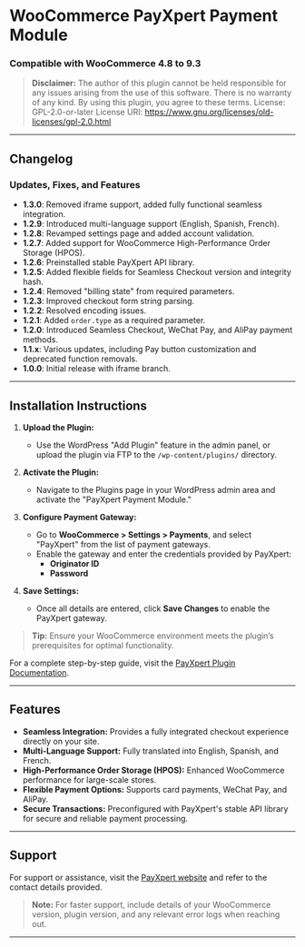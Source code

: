# WooCommerce PayXpert Payment Module

### Compatible with WooCommerce 4.8 to 9.3

> **Disclaimer:**
> The author of this plugin cannot be held responsible for any issues arising from the use of this software. There is no warranty of any kind. By using this plugin, you agree to these terms.
> License: GPL-2.0-or-later
> License URI: https://www.gnu.org/licenses/old-licenses/gpl-2.0.html


---

## **Changelog**

### Updates, Fixes, and Features
- **1.3.0**: Removed iframe support, added fully functional seamless integration.
- **1.2.9**: Introduced multi-language support (English, Spanish, French).
- **1.2.8**: Revamped settings page and added account validation.
- **1.2.7**: Added support for WooCommerce High-Performance Order Storage (HPOS).
- **1.2.6**: Preinstalled stable PayXpert API library.
- **1.2.5**: Added flexible fields for Seamless Checkout version and integrity hash.
- **1.2.4**: Removed "billing state" from required parameters.
- **1.2.3**: Improved checkout form string parsing.
- **1.2.2**: Resolved encoding issues.
- **1.2.1**: Added `order.type` as a required parameter.
- **1.2.0**: Introduced Seamless Checkout, WeChat Pay, and AliPay payment methods.
- **1.1.x**: Various updates, including Pay button customization and deprecated function removals.
- **1.0.0**: Initial release with iframe branch.

---

## **Installation Instructions**

1. **Upload the Plugin:**
   - Use the WordPress "Add Plugin" feature in the admin panel, or upload the plugin via FTP to the `/wp-content/plugins/` directory.

2. **Activate the Plugin:**
   - Navigate to the Plugins page in your WordPress admin area and activate the "PayXpert Payment Module."

3. **Configure Payment Gateway:**
   - Go to **WooCommerce > Settings > Payments**, and select "PayXpert" from the list of payment gateways.
   - Enable the gateway and enter the credentials provided by PayXpert:
     - **Originator ID**
     - **Password**

4. **Save Settings:**
   - Once all details are entered, click **Save Changes** to enable the PayXpert gateway.

> **Tip:** Ensure your WooCommerce environment meets the plugin’s prerequisites for optimal functionality.

For a complete step-by-step guide, visit the [PayXpert Plugin Documentation](https://payxpert-docs.atlassian.net/wiki/x/AQDxLQ).

---

## **Features**

- **Seamless Integration:** Provides a fully integrated checkout experience directly on your site.
- **Multi-Language Support:** Fully translated into English, Spanish, and French.
- **High-Performance Order Storage (HPOS):** Enhanced WooCommerce performance for large-scale stores.
- **Flexible Payment Options:** Supports card payments, WeChat Pay, and AliPay.
- **Secure Transactions:** Preconfigured with PayXpert's stable API library for secure and reliable payment processing.

---

## **Support**

For support or assistance, visit the [PayXpert website](http://www.payxpert.com) and refer to the contact details provided.

> **Note:** For faster support, include details of your WooCommerce version, plugin version, and any relevant error logs when reaching out.

---
